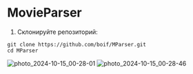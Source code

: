 # MovieParser

1. Склонируйте репозиторий:
```
git clone https://github.com/boif/MParser.git
cd MParser
```

![photo_2024-10-15_00-28-01](https://github.com/user-attachments/assets/4f1e534a-655c-4d35-8cda-c5b31d829348)
![photo_2024-10-15_00-28-46](https://github.com/user-attachments/assets/7faf8cd7-78ae-40a7-a7bd-72e01edb2a41)

